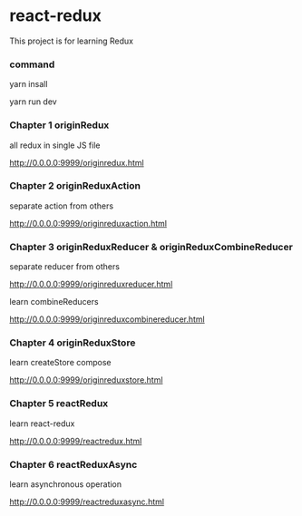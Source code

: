 # react-redux

This project is for learning Redux

### command

yarn insall

yarn run dev

### Chapter 1 originRedux

all redux in single JS file
 
http://0.0.0.0:9999/originredux.html

### Chapter 2 originReduxAction

separate action from others

http://0.0.0.0:9999/originreduxaction.html

### Chapter 3 originReduxReducer & originReduxCombineReducer

separate reducer from others

http://0.0.0.0:9999/originreduxreducer.html

learn combineReducers

http://0.0.0.0:9999/originreduxcombinereducer.html

### Chapter 4 originReduxStore

learn createStore compose

http://0.0.0.0:9999/originreduxstore.html

### Chapter 5 reactRedux

learn react-redux

http://0.0.0.0:9999/reactredux.html

### Chapter 6 reactReduxAsync

learn asynchronous operation

http://0.0.0.0:9999/reactreduxasync.html
